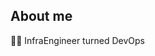 <!-- Useful links -->
<!-- https://simpleicons.org/ -->
<!-- https://badges.pages.dev/ Can click to copy the badge md with this one-->
<!-- https://zzetao.github.io/awesome-github-profile/ -->


##  About me
🧑‍💻 InfraEngineer turned DevOps<br/>


<!-- 🛠️ Love building stuff (mostly Lego)<br/>
🎧 Love riding my bike and listening to audiobooks<br/>


<details>
  <summary>Things I work with in my day to day</summary>

  ![Kubernetes](https://img.shields.io/badge/Kubernetes-326CE5?&logo=kubernetes&logoColor=white)&nbsp;
  ![Helm](https://img.shields.io/badge/Helm-0F1689?logo=helm)&nbsp;
  ![Terraform]https://img.shields.io/badge/Terraform-007ACC?logo=terraform&logoColor=white&color=nbsp
  ![Linux](https://img.shields.io/badge/Linux-FCC624?&logo=linux&logoColor=black)&nbsp;
  ![Grafana](https://img.shields.io/badge/Grafana-F46800?&logo=grafana&logoColor=white)&nbsp;
  ![Prometheus](https://img.shields.io/badge/Prometheus-E6522C?&logo=Prometheus&logoColor=white)&nbsp;
  ![Docker](https://img.shields.io/badge/Docker-0db7ed?&logo=docker&logoColor=white)&nbsp;
  ![ArgoCD](https://img.shields.io/badge/Argo-EF7B4D?logo=argo&logoColor=white)&nbsp;
</details>

<details>
  <summary>Things I have experience with</summary><br/>

  Languages I use<br />
  ![Python](https://img.shields.io/badge/Python-blue?logo=Python&logoColor=blue&labelColor=white&color=darkblue)&nbsp;
  ![Go](https://img.shields.io/badge/Go-turc?logo=Go&logoColor=darkturquoise&labelColor=white&color=darkturquoise%20)&nbsp;
  ![Groovy](https://img.shields.io/badge/Groovy-blue?logo=groovy&logoColor=navy&labelColor=white&color=navy)&nbsp;

   Operating systems I'm familiar with<br/>
  ![macOS](https://img.shields.io/badge/macOS-000000?&logo=macos&logoColor=F0F0F0)&nbsp;
  ![Windows](https://img.shields.io/badge/Windows-003399?&logo=windowsxp&logoColor=white)&nbsp;
  ![Linux](https://img.shields.io/badge/Linux-FCC624?&logo=linux&logoColor=black)&nbsp;
  ![Alpine Linux](https://img.shields.io/badge/Alpine_Linux-0D597F?&logo=alpine-linux&logoColor=white)&nbsp;
  ![Debian](https://img.shields.io/badge/Debian-D70A53?&logo=debian&logoColor=white)&nbsp;
  ![Ubuntu](https://img.shields.io/badge/Ubuntu-E95420?&logo=ubuntu&logoColor=white)&nbsp;

  Software<br />
  ![Lightroom Classic](https://img.shields.io/badge/Lightroom%20Classic-31A8FF?&logo=Adobe%20Lightroom%20Classic&logoColor=white)&nbsp;
  ![Inkscape](https://img.shields.io/badge/Inkscape-e0e0e0?&logo=inkscape&logoColor=080A13)&nbsp;
  ![Visual Studio Code](https://img.shields.io/badge/Visual%20Studio%20Code-0078d7?&logo=visual-studio-code&logoColor=white)&nbsp;
  ![Arduino](https://img.shields.io/badge/-Arduino-00979D?&logo=Arduino&logoColor=white)&nbsp;
  ![Notion](https://img.shields.io/badge/Notion-000000?&logo=notion&logoColor=white)&nbsp;

 
</details>
